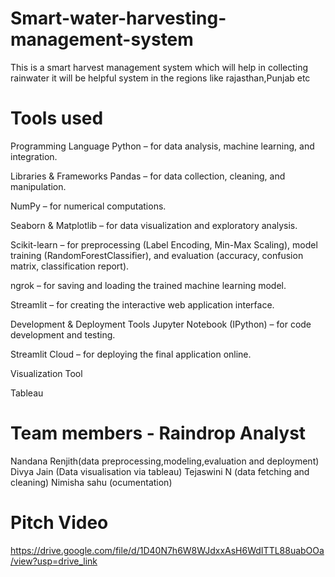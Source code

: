 # Smart-water-harvesting-management-system
This is a smart harvest management system which will help in collecting rainwater it will be helpful system in the regions like rajasthan,Punjab etc
# Tools used
Programming Language
Python – for data analysis, machine learning, and integration.

Libraries & Frameworks
Pandas – for data collection, cleaning, and manipulation.

NumPy – for numerical computations.

Seaborn & Matplotlib – for data visualization and exploratory analysis.

Scikit-learn – for preprocessing (Label Encoding, Min-Max Scaling), model training (RandomForestClassifier), and evaluation (accuracy, confusion matrix, classification report).

ngrok – for saving and loading the trained machine learning model.

Streamlit – for creating the interactive web application interface.

Development & Deployment Tools
Jupyter Notebook (IPython) – for code development and testing.

Streamlit Cloud – for deploying the final application online.

Visualization Tool

Tableau

# Team members - Raindrop Analyst
Nandana Renjith(data preprocessing,modeling,evaluation and deployment)
Divya Jain (Data visualisation via tableau)
Tejaswini N (data fetching and cleaning)
Nimisha sahu (ocumentation)
# Pitch Video
https://drive.google.com/file/d/1D40N7h6W8WJdxxAsH6WdITTL88uabOOa/view?usp=drive_link​


